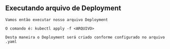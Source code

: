 ## Executando arquivo de Deployment

```
Vamos então executar nosso arquivo Deployment
```

```
O comando é: kubectl apply -f <ARQUIVO>
```

```
Desta maneira o Deployment será criado conforme configurado no arquivo .yaml
```
